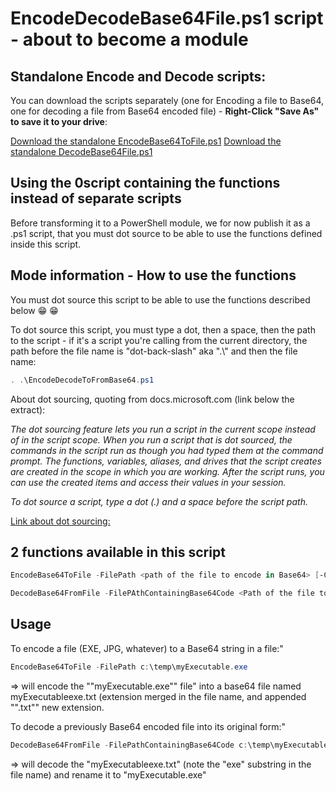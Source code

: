 # EncodeDecodeBase64File.ps1 script - about to become a module

## Standalone Encode and Decode scripts:

You can download the scripts separately (one for Encoding a file to Base64, one for decoding a file from Base64 encoded file) - **Right-Click "Save As" to save it to your drive**:

[Download the standalone EncodeBase64ToFile.ps1](https://raw.githubusercontent.com/SammyKrosoft/Encode-File-to-Base64-String-And-Decode/master/EncodeBase64ToFile.ps1)
[Download the standalone DecodeBase64File.ps1](https://raw.githubusercontent.com/SammyKrosoft/Encode-File-to-Base64-String-And-Decode/master/DecodeBase64File.ps1)

## Using the 0script containing the functions instead of separate scripts

Before transforming it to a PowerShell module, we for now publish it as a .ps1 script, that you must dot source to be able to use the functions defined inside this script.

## Mode information - How to use the functions

You must dot source this script to be able to use the functions described below :grin: :grin:

To dot source this script, you must type a dot, then a space, then the path to the script - if it's a script you're calling from the current directory, the path before the file name is "dot-back-slash" aka ".\\" and then the file name:
```powershell
. .\EncodeDecodeToFromBase64.ps1
```

About dot sourcing, quoting from docs.microsoft.com (link below the extract):

*The dot sourcing feature lets you run a script in the current scope instead of in the script scope. When you run a script that is dot sourced, the commands in the script run as though you had typed them at the command prompt. The functions, variables, aliases, and drives that the script creates are created in the scope in which you are working. After the script runs, you can use the created items and access their values in your session.*

*To dot source a script, type a dot (.) and a space before the script path.*


<a href = "https://docs.microsoft.com/en-us/powershell/module/microsoft.powershell.core/about/about_scripts?view=powershell-6" target = "_blank">Link about dot sourcing:</a>


## 2 functions available in this script

```powershell
EncodeBase64ToFile -FilePath <path of the file to encode in Base64> [-Compress] [-DestinationBase64StringFile <Path of the destination Base64 file (Optional - will generate from original file name if not specified)>]
```

```powershell
DecodeBase64FromFile -FilePAthContainingBase64Code <Path of the file to decode> [-DestinationFile <Path of the destination file (optional - will generate from Base64 file name if not specified)>]
```

## Usage


To encode a file (EXE, JPG, whatever) to a Base64 string in a file:"

```powershell
EncodeBase64ToFile -FilePath c:\temp\myExecutable.exe
```
=> will encode the ""myExecutable.exe"" file" 
into a base64 file named myExecutableexe.txt (extension merged in the file name, and appended "".txt"" new
extension.


To decode a previously Base64 encoded file into its original form:"
```powershell
DecodeBase64FromFile -FilePathContainingBase64Code c:\temp\myExecutableexe.txt
```

=> will decode the "myExecutableexe.txt" (note the "exe" substring in the file name) and rename it to "myExecutable.exe"
